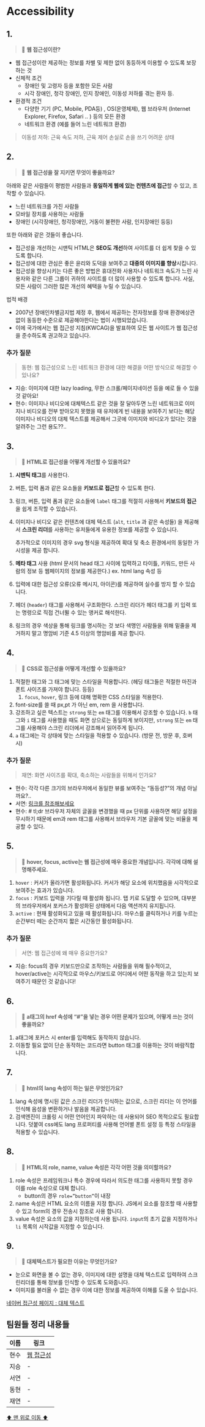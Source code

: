 # Accessibility

## 1.

> 🤔 **웹 접근성이란?**

- 웹 접근성이란 제공하는 정보를 차별 및 제한 없이 동등하게 이용할 수 있도록 보장하는 것
- 신체적 조건
  - 장애인 및 고령자 등을 포함한 모든 사람
  - 시각 장애인, 청각 장애인, 인지 장애인, 이동성 저하를 겪는 환자 등.
- 환경적 조건
  - 다양한 기기 (PC, Mobile, PDA등) , OS(운영체제), 웹 브라우저 (Internet Explorer, Firefox, Safari .. ) 등의 모든 환경
  - 네트워크 환경 (예를 들어 느린 네트워크 환경)

> 이동성 저하: 근육 속도 저하, 근육 제어 손실로 손을 쓰기 어려운 상태

## 2.

> 🤔 **웹 접근성을 잘 지키면 무엇이 좋을까요?**

아래와 같은 사람들이 평범한 사람들과 **동일하게 웹에 있는 컨텐츠에 접근**할 수 있고, 조작할 수 있습니다.

- 느린 네트워크를 가진 사람들
- 모바일 장치를 사용하는 사람들
- 장애인 (시각장애인, 청각장애인, 거동이 불편한 사람, 인지장애인 등등)

또한 아래와 같은 것들이 좋습니다.

- 접근성을 개선하는 시맨틱 HTML은 **SEO도 개선**하여 사이트를 더 쉽게 찾을 수 있도록 합니다.
- 접근성에 대한 관심은 좋은 윤리와 도덕을 보여주고 **대중의 이미지를 향상**시킵니다.
- 접근성을 향상시키는 다른 좋은 방법은 휴대전화 사용자나 네트워크 속도가 느린 사용자와 같은 다른 그룹이 귀하의 사이트를 더 많이 사용할 수 있도록 합니다. 사실, 모든 사람이 그러한 많은 개선의 혜택을 누릴 수 있습니다.

법적 배경

- 2007년 장애인차별금지법 제정 후, 웹에서 제공하는 전자정보를 장애 환경에상관없이 동등한 수준으로 제공해야한다는 법이 시행되었습니다.
- 이에 국가에서는 웹 접근성 지침(KWCAG)을 발표하여 모든 웹 사이트가 웹 접근성을 준수하도록 권고하고 있습니다.

### 추가 질문

> 동현: 웹 접근성으로 느린 네트워크 환경에 대한 해결을 어떤 방식으로 해결할 수 있나요?

- 지승: 이미지에 대한 lazy loading, 무한 스크롤/페이지네이션 등을 예로 들 수 있을 것 같아요!
- 현수: 이미지나 비디오에 대체텍스트 같은 것을 잘 달아두면 느린 네트워크로 이미지나 비디오를 전부 받아오지 못했을 때 유저에게 빈 내용을 보여주기 보다는 해당 이미지나 비디오의 대체 텍스트를 제공해서 그곳에 이미지와 비디오가 있다는 것을 알려주는 그런 용도??..

## 3.

> 🤔 **HTML로 접근성을 어떻게 개선할 수 있을까요?**

1. **시멘틱 태그**를 사용한다.
2. 버튼, 입력 폼과 같은 요소들을 **키보드로 접근**할 수 있도록 한다.
3. 링크, 버튼, 입력 폼과 같은 요소들에 `label` 태그를 적절히 사용해서 **키보드의 접근**을 쉽게 조작할 수 있습니다.
4. 이미지나 비디오 같은 컨텐츠에 대체 텍스트 (`alt`, `title` 과 같은 속성들) 을 제공해서 **스크린 리더**를 사용하는 유저들에게 유용한 정보를 제공할 수 있습니다.

   추가적으로 이미지의 경우 svg 형식을 제공하여 확대 및 축소 환경에서의 동일한 가시성을 제공 합니다.

5. **메타 태그** 사용 (html 문서의 head 태그 사이에 입력하고 타이틀, 키워드, 만든 사람의 정보 등 웹페이지의 정보를 제공한다.) ex. html lang 속성 등
6. 입력에 대한 접근성 오류(오류 메시지, 아이콘)를 제공하여 실수를 방지 할 수 있습니다.
7. 헤더 (`header`) 태그를 사용해서 구조화한다. 스크린 리더가 헤더 태그를 키 입력 또는 명령으로 직접 건너뛸 수 있는 앵커로 해석한다.
8. 링크의 경우 색상을 통해 링크를 명시하는 것 보다 색맹인 사람들을 위해 밑줄을 제거하지 말고 명암비 기준 4.5 이상의 명암비를 제공 합니다.

## 4.

> 🤔 **CSS로 접근성을 어떻게 개선할 수 있을까요?**

1. 적절한 태그와 그 태그에 맞는 스타일을 적용합니다. (헤딩 태그들은 적절한 마진과 폰트 사이즈를 가져야 합니다. 등등)
   1. `focus`, `hover`, 링크 등에 대해 명확한 CSS 스타일을 적용한다.
2. font-size를 쓸 때 px,pt 가 아닌 em, rem 을 사용합니다.
3. 강조하고 싶은 텍스트는 `strong` 또는 `em` 태그를 이용해서 강조할 수 있습니다. `b` 태그와 `i` 태그를 사용했을 때도 화면 상으로는 동일하게 보이지만, `strong` 또는 `em` 태그를 사용해야 스크린 리더에서 강조해서 읽어주게 됩니다.
4. `a` 태그에는 각 상태에 맞는 스타일을 적용할 수 있습니다. (방문 전, 방문 후, 호버 시)

### 추가 질문

> 재연: 화면 사이즈를 확대, 축소하는 사람들을 위해서 인가요?

- 현수: 각각 다른 크기의 브라우저에서 동일한 뷰를 보여주는 “동등성?”의 개념 아닐까요?..
- 서연: [링크를 참조해보세요](https://www.notion.so/Accessibility-210e8d56bc8949aa8e7303793fa5e8d7?d=f80a135e2cc3414a80dd3fcf81752abf#ae532d8afa9a4ec7861964ce6f7d49b5)
- 현수: # tl;dr
  브라우저 자체의 글꼴을 변경했을 때 px 단위를 사용하면 해당 설정을 무시하기 때문에 em과 rem 태그를 사용해서 브라우저 기본 글꼴에 맞는 비율을 제공할 수 있다.

## 5.

> 🤔 **hover, focus, active는 웹 접근성에 매우 중요한 개념입니다. 각각에 대해 설명해주세요.**

1. `hover` : 커서가 올라가면 활성화됩니다. 커서가 해당 요소에 위치했음을 시각적으로 보여주는 효과가 있습니다.
2. `focus` : 키보드 입력을 기다릴 때 활성화 됩니다. 탭 키로 도달할 수 있으며, 대부분의 브라우저에서 포커스가 활성화된 상태에서 다음 액션까지 유지됩니다.
3. `active` : 현재 활성화되고 있을 때 활성화됩니다. 마우스를 클릭하거나 키를 누르는 순간부터 떼는 순간까지 짧은 시간동안 활성화됩니다.

### 추가 질문

> 서연: 웹 접근성에 왜 매우 중요한가요?

- 지승: focus의 경우 키보드만으로 조작하는 사람들을 위해 필수적이고, hover/active는 시각적으로 마우스/키보드로 어디에서 어떤 동작을 하고 있는지 보여주기 때문인 것 같습니다!

## 6.

> 🤔 **a태그의 href 속성에 “#”을 넣는 경우 어떤 문제가 있으며, 어떻게 쓰는 것이 좋을까요?**

1. a태그에 포커스 시 enter를 입력해도 동작하지 않습니다.
2. 이동할 필요 없이 단순 동작하는 코드라면 button 태그를 이용하는 것이 바람직합니다.

## 7.

> 🤔 **html의 lang 속성이 하는 일은 무엇인가요?**

1. lang 속성에 명시된 값은 스크린 리더가 인식하는 값으로, 스크린 리더는 이 언어를 인식해 음성을 변환하거나 발음을 제공합니다.
2. 검색엔진이 크롤링 시 어떤 언어인지 파악하는 데 사용되어 SEO 목적으로도 필요합니다. 덧붙여 css에도 lang 프로퍼티를 사용해 언어별 폰트 설정 등 특정 스타일을 적용할 수 있습니다.

## 8.

> 🤔 **HTML의 role, name, value 속성은 각각 어떤 것을 의미할까요?**

1. role 속성은 프레임워크나 특수 경우에 따라서 의도한 태그를 사용하지 못할 경우 이를 role 속성으로 대체 합니다.
   - button의 경우 `role=”button”`이 내장
2. name 속성은 HTML 요소의 이름을 지정 합니다. JS에서 요소를 참조할 때 사용할 수 있고 form의 경우 전송시 참조로 사용 합니다.
3. value 속성은 요소의 값을 지정하는데 사용 됩니다. `input`의 초기 값을 지정하거나 `li` 목록의 시작값을 지정할 수 있습니다.

## 9.

> 🤔 **대체텍스트가 필요한 이유는 무엇인가요?**

- 눈으로 화면을 볼 수 없는 경우, 이미지에 대한 설명을 대체 텍스트로 입력하여 스크린리더를 통해 정보를 인식할 수 있도록 도와줍니다.
- 이미지를 불러올 수 없는 경우 이에 대한 정보를 제공하여 이해를 도울 수 있습니다.

[네이버 접근성 페이지 : 대체 텍스트](https://accessibility.naver.com/acc/guide_01)

## 팀원들 정리 내용들

| 이름 | 링크                                                                    |
| ---- | ----------------------------------------------------------------------- |
| 현수 | [웹 접근성](https://junghyeonsu-dev.vercel.app/posts/Web-accessibility) |
| 지승 | -                                                                       |
| 서연 | -                                                                       |
| 동현 | -                                                                       |
| 재연 | -                                                                       |

<!-- 꼭 바꿔주어야 합니다. -->

[⬆️ 맨 위로 이동 ⬆️](#주제이름)
